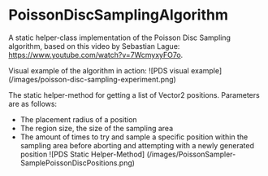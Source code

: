 # PoissonDiscSamplingAlgorithm
A static helper-class implementation of the Poisson Disc Sampling algorithm, based on this video by Sebastian Lague: https://www.youtube.com/watch?v=7WcmyxyFO7o.

Visual example of the algorithm in action:
![PDS visual example] (/images/poisson-disc-sampling-experiment.png)

The static helper-method for getting a list of Vector2 positions. Parameters are as follows:
* The placement radius of a position
* The region size, the size of the sampling area
* The amount of times to try and sample a specific position within the sampling area before aborting and attempting with a newly generated position
![PDS Static Helper-Method] (/images/PoissonSampler-SamplePoissonDiscPositions.png)
